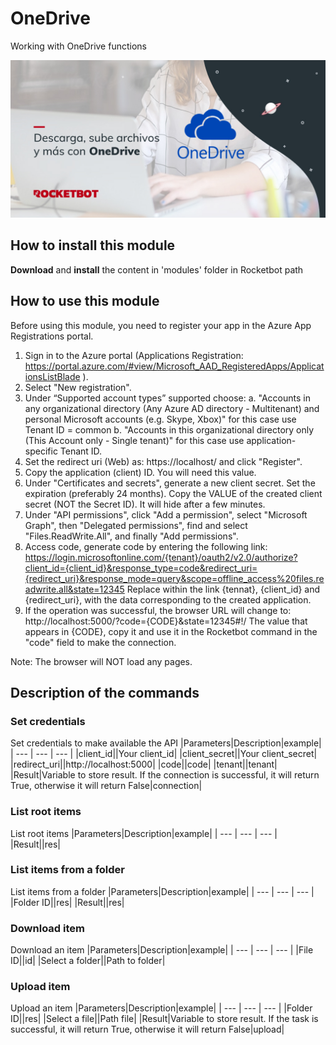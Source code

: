 



# OneDrive
  
Working with OneDrive functions  
  
![banner](/docs/imgs/Banner_OneDrive.png)

## How to install this module
  
__Download__ and __install__ the content in 'modules' folder in Rocketbot path  



## How to use this module

Before using this module, you need to register your app in the Azure App Registrations portal.

1. Sign in to the Azure portal (Applications Registration: https://portal.azure.com/#view/Microsoft_AAD_RegisteredApps/ApplicationsListBlade ).
2. Select "New registration".
3. Under “Supported account types” supported choose:
    a. "Accounts in any organizational directory (Any Azure AD directory - Multitenant) and personal Microsoft accounts (e.g. Skype, Xbox)" for this case use Tenant ID = common
    b. "Accounts in this organizational directory only (This Account only - Single tenant)" for this case use application-specific Tenant ID.
4. Set the redirect uri (Web) as: https://localhost/ and click "Register".
5. Copy the application (client) ID. You will need this value.
6. Under "Certificates and secrets", generate a new client secret. Set the expiration (preferably 24 months). Copy the VALUE of the created client secret (NOT the Secret ID). It will hide after a few minutes.
7. Under "API permissions", click "Add a permission", select "Microsoft Graph", then "Delegated permissions", find and select "Files.ReadWrite.All", and finally "Add permissions".
8. Access code, generate code by entering the following link:
https://login.microsoftonline.com/{tenant}/oauth2/v2.0/authorize?client_id={client_id}&response_type=code&redirect_uri={redirect_uri}&response_mode=query&scope=offline_access%20files.readwrite.all&state=12345
Replace within the link {tennat}, {client_id} and {redirect_uri}, with the data corresponding to the created application.
9. If the operation was successful, the browser URL will change to: http://localhost:5000/?code={CODE}&state=12345#!/
The value that appears in {CODE}, copy it and use it in the Rocketbot command in the "code" field to make the connection.

Note: The browser will NOT load any pages.


## Description of the commands

### Set credentials
  
Set credentials to make available the API
|Parameters|Description|example|
| --- | --- | --- |
|client_id||Your client_id|
|client_secret||Your client_secret|
|redirect_uri||http://localhost:5000|
|code||code|
|tenant||tenant|
|Result|Variable to store result. If the connection is successful, it will return True, otherwise it will return False|connection|

### List root items
  
List root items
|Parameters|Description|example|
| --- | --- | --- |
|Result||res|

### List items from a folder
  
List items from a folder
|Parameters|Description|example|
| --- | --- | --- |
|Folder ID||res|
|Result||res|

### Download item
  
Download an item
|Parameters|Description|example|
| --- | --- | --- |
|File ID||id|
|Select a folder||Path to folder|

### Upload item
  
Upload an item
|Parameters|Description|example|
| --- | --- | --- |
|Folder ID||res|
|Select a file||Path file|
|Result|Variable to store result. If the task is successful, it will return True, otherwise it will return False|upload|
